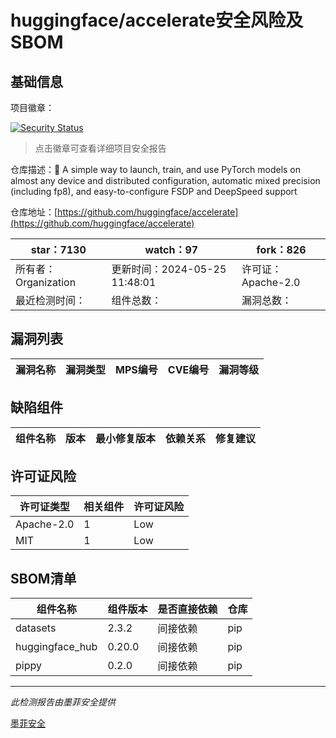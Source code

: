# huggingface/accelerate安全风险及SBOM

## 基础信息

项目徽章：

[![Security Status](https://www.murphysec.com/platform3/v31/badge/1794461772181774336.svg)](https://www.murphysec.com/console/report/1794461770957037568/1794461772181774336)

> 点击徽章可查看详细项目安全报告

仓库描述：🚀 A simple way to launch, train, and use PyTorch models on almost any device and distributed configuration, automatic mixed precision (including fp8), and easy-to-configure FSDP and DeepSpeed support

仓库地址：[https://github.com/huggingface/accelerate](https://github.com/huggingface/accelerate)

| star：7130 | watch：97 | fork：826 |
| ----------- | -------------- | ------------ |
| 所有者：Organization | 更新时间：2024-05-25 11:48:01 | 许可证：Apache-2.0 |
| 最近检测时间： | 组件总数： | 漏洞总数： |




## 漏洞列表

| 漏洞名称 | 漏洞类型 | MPS编号 | CVE编号 | 漏洞等级 |
| ------- | ------ | ------- | ------ | ----- |





## 缺陷组件

| 组件名称 | 版本 | 最小修复版本 | 依赖关系 | 修复建议 |
| -------- | ---- | ------------ | -------- | -------- |





## 许可证风险

| 许可证类型 | 相关组件 | 许可证风险 |
| ---------- | -------- | ---------- |
|Apache-2.0|1|Low|
|MIT|1|Low|




## SBOM清单

| 组件名称 | 组件版本 | 是否直接依赖 | 仓库 |
| -------- | -------- | ------------ | ---- |
|datasets|2.3.2|间接依赖|pip|
|huggingface_hub|0.20.0|间接依赖|pip|
|pippy|0.2.0|间接依赖|pip|


------

*此检测报告由墨菲安全提供*

[墨菲安全](www.murphysec.com)